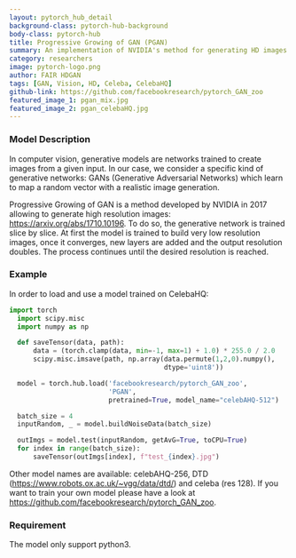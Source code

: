 ```yaml
---
layout: pytorch_hub_detail
background-class: pytorch-hub-background
body-class: pytorch-hub
title: Progressive Growing of GAN (PGAN)
summary: An implementation of NVIDIA's method for generating HD images with GAN https://arxiv.org/abs/1710.10196
category: researchers
image: pytorch-logo.png
author: FAIR HDGAN
tags: [GAN, Vision, HD, Celeba, CelebaHQ]
github-link: https://github.com/facebookresearch/pytorch_GAN_zoo
featured_image_1: pgan_mix.jpg
featured_image_2: pgan_celebaHQ.jpg
---
```


<!-- REQUIRED: detailed model description below, in markdown format, feel free to add new sections as necessary -->
### Model Description

In computer vision, generative models are networks trained to create images from a given input. In our case, we consider a specific kind of generative networks: GANs (Generative Adversarial Networks) which learn to map a random vector with a realistic image generation.

Progressive Growing of GAN is a method developed by NVIDIA in 2017 allowing to generate high resolution images: https://arxiv.org/abs/1710.10196. To do so, the generative network is trained slice by slice. At first the model is trained to build very low resolution images, once it converges, new layers are added and the output resolution doubles. The process continues until the desired resolution is reached.

<!-- REQUIRED: provide a working script to demonstrate it works with torch.hub -->
### Example

In order to load and use a model trained on CelebaHQ:

```python
import torch
  import scipy.misc
  import numpy as np

  def saveTensor(data, path):
      data = (torch.clamp(data, min=-1, max=1) + 1.0) * 255.0 / 2.0
      scipy.misc.imsave(path, np.array(data.permute(1,2,0).numpy(),
                                       dtype='uint8'))

  model = torch.hub.load('facebookresearch/pytorch_GAN_zoo',
                         'PGAN',
                         pretrained=True, model_name="celebAHQ-512")

  batch_size = 4
  inputRandom, _ = model.buildNoiseData(batch_size)

  outImgs = model.test(inputRandom, getAvG=True, toCPU=True)
  for index in range(batch_size):
      saveTensor(outImgs[index], f"test_{index}.jpg")
```

Other model names are available: celebAHQ-256, DTD (https://www.robots.ox.ac.uk/~vgg/data/dtd/) and celeba (res 128).
If you want to train your own model please have a look at https://github.com/facebookresearch/pytorch_GAN_zoo.


<!-- OPTIONAL: put special requirement of your model here, e.g. only supports Python3 -->
### Requirement

The model only support python3.
